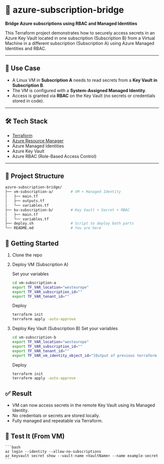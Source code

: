 # 🌉 azure-subscription-bridge

**Bridge Azure subscriptions using RBAC and Managed Identities**

This Terraform project demonstrates how to securely access secrets in an Azure Key Vault located in one subscription (Subscription B) from a Virtual Machine in a different subscription (Subscription A) using Azure Managed Identities and RBAC.

---

## 📌 Use Case

- A Linux VM in **Subscription A** needs to read secrets from a **Key Vault in Subscription B**.
- The VM is configured with a **System-Assigned Managed Identity**.
- Access is granted via **RBAC** on the Key Vault (no secrets or credentials stored in code).

---

## 🛠️ Tech Stack

- [Terraform](https://www.terraform.io/)
- [Azure Resource Manager](https://learn.microsoft.com/en-us/azure/azure-resource-manager/)
- Azure Managed Identities
- Azure Key Vault
- Azure RBAC (Role-Based Access Control)

---

## 🧭 Project Structure

```bash
azure-subscription-bridge/
├── vm-subscription-a/        # VM + Managed Identity
│   ├── main.tf
│   ├── outputs.tf
│   └── variables.tf
├── kv-subscription-b/        # Key Vault + Secret + RBAC
│   ├── main.tf
│   └── variables.tf
├── deploy.sh                 # Script to deploy both parts
└── README.md                 # You are here
```

## 🚀 Getting Started

1. Clone the repo
2. Deploy VM (Subscription A)
    
    Set your variables
    ```bash
    cd vm-subscription-a
    export TF_VAR_location="westeurope"
    export TF_VAR_subscription_id=""
    export TF_VAR_tenant_id=""
    ```
    Deploy
    ```bash
    terraform init
    terraform apply -auto-approve
    ```

3. Deploy Key Vault (Subscription B)
    Set your variables
    ```bash
    cd vm-subscription-b
    export TF_VAR_location="westeurope"
    export TF_VAR_subscription_id=""
    export TF_VAR_tenant_id=""
    export TF_VAR_vm_identity_object_id="[Output of previous terraform run]"
    ```
    Deploy
    ```bash
    terraform init
    terraform apply -auto-approve
    ```

## ✅ Result
 - VM can now access secrets in the remote Key Vault using its Managed Identity.
 - No credentials or secrets are stored locally.
 - Fully managed and repeatable via Terraform.

## 🧪 Test It (From VM)
    ```bash
    az login --identity --allow-no-subscriptions
    az keyvault secret show --vault-name <VaultName> --name example-secret
    ```